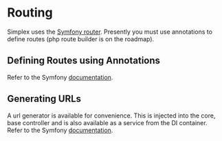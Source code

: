 Routing
=======

Simplex uses the [Symfony router](http://symfony.com/doc/current/components/routing.html). Presently you must use
annotations to define routes (php route builder is on the roadmap).


Defining Routes using Annotations
---------------------------------

Refer to the Symfony [documentation](http://symfony.com/doc/current/routing.html).


Generating URLs
---------------

A url generator is available for convenience. This is injected into the core, base controller and is also available
as a service from the DI container. Refer to the Symfony [documentation](http://symfony.com/doc/current/routing.html#generating-urls). 
